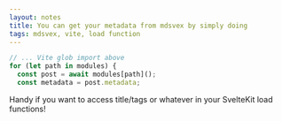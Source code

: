 ```yaml
---
layout: notes
title: You can get your metadata from mdsvex by simply doing
tags: mdsvex, vite, load function
---
```


```js
// ... Vite glob import above
for (let path in modules) {
  const post = await modules[path]();
  const metadata = post.metadata;
```

Handy if you want to access title/tags or whatever in your SvelteKit load functions!